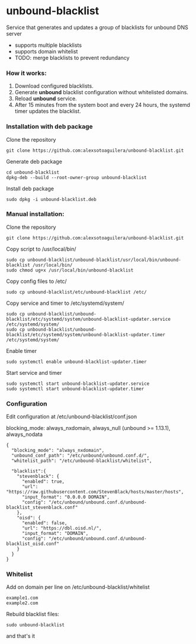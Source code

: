 # unbound-blacklist
Service that generates and updates a group of blacklists for unbound DNS server
- supports multiple blacklists
- supports domain whitelist
- TODO: merge blacklists to prevent redundancy

### How it works:

1. Download configured blacklists.
2. Generate **unbound** blacklist configuration without whitelisted domains.
3. Reload **unbound** service.
4. After 15 minutes from the system boot and every 24 hours, the systemd timer updates the blacklist.

### Installation with **deb** package
Clone the repository
```
git clone https://github.com:alexsotoaguilera/unbound-blacklist.git
```

Generate deb package
```
cd unbound-blacklist
dpkg-deb --build --root-owner-group unbound-blacklist
```
Install deb package
```
sudo dpkg -i unbound-blacklist.deb
```

### Manual installation:
Clone the repository
```
git clone https://github.com:alexsotoaguilera/unbound-blacklist.git
```

Copy script to /usr/local/bin/
```
sudo cp unbound-blacklist/unbound-blacklist/usr/local/bin/unbound-blacklist /usr/local/bin/
sudo chmod ug+x /usr/local/bin/unbound-blacklist
```

Copy config files to /etc/
```
sudo cp unbound-blacklist/etc/unbound-blacklist /etc/
```

Copy service and timer to /etc/systemd/system/
```
sudo cp unbound-blacklist/unbound-blacklist/etc/systemd/system/unbound-blacklist-updater.service /etc/systemd/system/
sudo cp unbound-blacklist/unbound-blacklist/etc/systemd/system/unbound-blacklist-updater.timer /etc/systemd/system/
```

Enable timer
```
sudo systemctl enable unbound-blacklist-updater.timer
```

Start service and timer
```
sudo systemctl start unbound-blacklist-updater.service
sudo systemctl start unbound-blacklist-updater.timer
```

### Configuration
Edit configuration at /etc/unbound-blacklist/conf.json

blocking_mode: always_nxdomain, always_null (unbound >= 1.13.1), always_nodata


```
{
  "blocking_mode": "always_nxdomain",
  "unbound_conf_path": "/etc/unbound/unbound.conf.d/",
  "whitelist_path": "/etc/unbound-blacklist/whitelist",

  "blacklist":{
    "stevenblack": {
      "enabled": true,
      "url": "https://raw.githubusercontent.com/StevenBlack/hosts/master/hosts",
      "input_format": "0.0.0.0 DOMAIN",
      "config": "/etc/unbound/unbound.conf.d/unbound-blacklist_stevenblack.conf"
    },
    "oisd": {
      "enabled": false,
      "url": "https://dbl.oisd.nl/",
      "input_format": "DOMAIN",
      "config": "/etc/unbound/unbound.conf.d/unbound-blacklist_oisd.conf"
    }
  }
}
```

### Whitelist
Add on domain per line on /etc/unbound-blacklist/whitelist
```
example1.com
example2.com
```


Rebuild blacklist files:
```
sudo unbound-blacklist
```

and that's it
